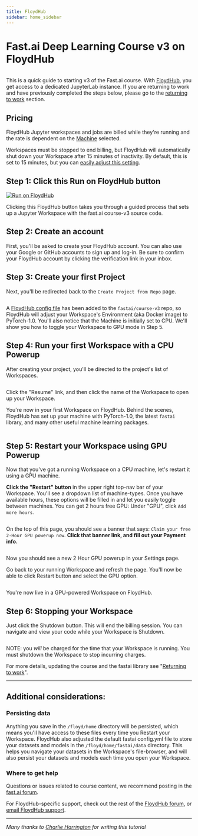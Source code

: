 ```yaml
---
title: FloydHub
sidebar: home_sidebar
---
```

# Fast.ai Deep Learning Course v3 on FloydHub

<img alt="" src="/images/floydhub/floydhubFastai.png">

This is a quick guide to starting v3 of the Fast.ai course. With [FloydHub](https://www.floydhub.com), you get access to a dedicated JupyterLab instance. If you are returning to work and have previously completed the steps below, please go to the [returning to work](https://course.fast.ai/update_floydhub.html) section.

## Pricing

FloydHub Jupyter workspaces and jobs are billed while they're running and the rate is dependent on the [Machine](https://docs.floydhub.com/faqs/plans/#what-are-powerups) selected.

Workspaces must be stopped to end billing, but FloydHub will automatically shut down your Workspace after 15 minutes of inactivity. By default, this is set to 15 minutes, but you can [easily adjust this setting](https://docs.floydhub.com/guides/workspace/#idle-timeout-detection).

## Step 1: Click this Run on FloydHub button

[![Run on FloydHub](https://static.floydhub.com/button/button-small.svg)](https://floydhub.com/run?template=https://github.com/fastai/course-v3)

Clicking this FloydHub button takes you through a guided process that sets up a Jupyter Workspace with the fast.ai course-v3 source code.

## Step 2: Create an account

First, you'll be asked to create your FloydHub account. You can also use your Google or GitHub accounts to sign up and log-in. Be sure to confirm your FloydHub account by clicking the verification link in your inbox.

## Step 3: Create your first Project

Next, you'll be redirected back to the `Create Project from Repo` page.

<img alt="" src="/images/floydhub/createProject.png" class="screenshot">

A [FloydHub config file](https://github.com/fastai/course-v3/floyd.yml) has been added to the `fastai/course-v3` repo, so FloydHub will adjust your Workspace's Environment (aka Docker image) to PyTorch-1.0. You'll also notice that the Machine is initially set to CPU. We'll show you how to toggle your Workspace to GPU mode in Step 5.

## Step 4: Run your first Workspace with a CPU Powerup

After creating your project, you'll be directed to the project's list of Workspaces.

<img alt="" src="/images/floydhub/resumeWorkspace.png" class="screenshot">

Click the "Resume" link, and then click the name of the Workspace to open up your Workspace.

You're now in your first Workspace on FloydHub. Behind the scenes, FloydHub has set up your machine with PyTorch-1.0, the latest `fastai` library, and many other useful machine learning packages.

<img alt="" src="/images/floydhub/workspace.png" class="screenshot">

## Step 5: Restart your Workspace using GPU Powerup

Now that you've got a running Workspace on a CPU machine, let's restart it using a GPU machine.

**Click the "Restart" button** in the upper right top-nav bar of your Workspace. You'll see a dropdown list of machine-types. Once you have available hours, these options will be filled in and let you easily toggle between machines. You can get 2 hours free GPU: Under "GPU", click `Add more hours`.

<img alt="" src="/images/floydhub/restart.png" class="screenshot">

On the top of this page, you should see a banner that says: `Claim your free 2-Hour GPU powerup now`. **Click that banner link, and fill out your Payment info.**

<img alt="" src="/images/floydhub/payment.png" class="screenshot">

Now you should see a new 2 Hour GPU powerup in your Settings page.

Go back to your running Workspace and refresh the page. You'll now be able to click Restart button and select the GPU option.

<img alt="" src="/images/floydhub/restart.gif" class="screenshot">

You're now live in a GPU-powered Workspace on FloydHub.

## Step 6: Stopping your Workspace
Just click the Shutdown button. This will end the billing session. You can navigate and view your code while your Workspace is Shutdown.

<img alt="" src="/images/floydhub/shutdown.png" class="screenshot">

NOTE: you *will* be charged for the time that your Workspace is running. You must shutdown the Workspace to stop incurring charges.

For more details, updating the course and the fastai library see "[Returning to work](update_floydhub.html)".

---

## Additional considerations:

### Persisting data
Anything you save in the `/floyd/home` directory will be persisted, which means you'll have access to these files every time you Restart your Workspace. FloydHub also adjusted the default fastai config.yml file to store your datasets and models in the `/floyd/home/fastai/data` directory. This helps you navigate your datasets in the Workspace's file-browser, and will also persist your datasets and models each time you open your Workspace.

### Where to get help

Questions or issues related to course content, we recommend posting in the [fast.ai forum](http://forums.fast.ai/).

For FloydHub-specific support, check out the rest of the [FloydHub forum](https://forum.floydhub.com), or [email FloydHub support](mailto:support@floydhub.com).

---

*Many thanks to [Charlie Harrington](https://twitter.com/whatrocks) for writing this tutorial*
